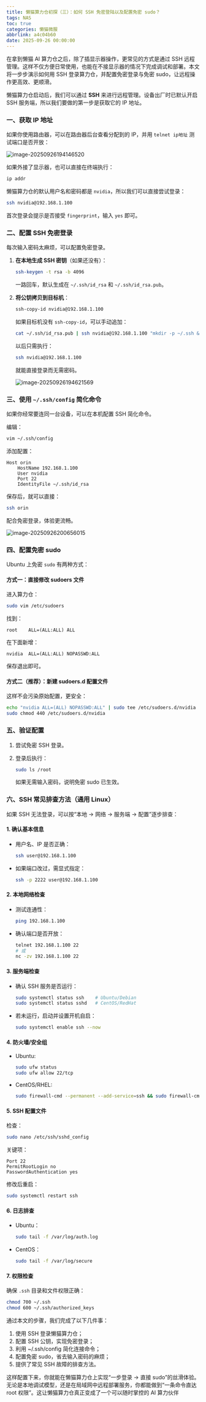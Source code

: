 ```yaml
---
title: 懒猫算力仓初探（三）：如何 SSH 免密登陆以及配置免密 sudo？
tags: NAS
toc: true
categories: 懒猫微服
abbrlink: a4c04b60
date: 2025-09-26 00:00:00
---
```


在拿到懒猫 AI 算力仓之后，除了插显示器操作，更常见的方式是通过 SSH 远程管理。这样不仅方便日常使用，也能在不接显示器的情况下完成调试和部署。本文将一步步演示如何用 SSH 登录算力仓，并配置免密登录与免密 sudo，让远程操作更高效、更顺滑。

懒猫算力仓启动后，我们可以通过 **SSH** 来进行远程管理。设备出厂时已默认开启 SSH 服务端，所以我们要做的第一步是获取它的 IP 地址。

### 一、获取 IP 地址

<!-- more -->

如果你使用路由器，可以在路由器后台查看分配到的 IP，并用 `telnet ip地址` 测试端口是否开放：

![image-20250926194146520](https://raw.githubusercontent.com/cloudsmithy/picgo-imh/master/image-20250926194146520.png)

如果外接了显示器，也可以直接在终端执行：

```bash
ip addr
```

懒猫算力仓的默认用户名和密码都是 `nvidia`，所以我们可以直接尝试登录：

```bash
ssh nvidia@192.168.1.100
```

首次登录会提示是否接受 `fingerprint`，输入 `yes` 即可。

### 二、配置 SSH 免密登录

每次输入密码太麻烦，可以配置免密登录。

1. **在本地生成 SSH 密钥**（如果还没有）：

   ```bash
   ssh-keygen -t rsa -b 4096
   ```

   一路回车，默认生成在 `~/.ssh/id_rsa` 和 `~/.ssh/id_rsa.pub`。

2. **将公钥拷贝到目标机**：

   ```bash
   ssh-copy-id nvidia@192.168.1.100
   ```

   如果目标机没有 `ssh-copy-id`，可以手动追加：

   ```bash
   cat ~/.ssh/id_rsa.pub | ssh nvidia@192.168.1.100 "mkdir -p ~/.ssh && cat >> ~/.ssh/authorized_keys"
   ```

   以后只需执行：

   ```bash
   ssh nvidia@192.168.1.100
   ```

   就能直接登录而无需密码。

   ![image-20250926194621569](https://raw.githubusercontent.com/cloudsmithy/picgo-imh/master/image-20250926194621569.png)

### 三、使用 `~/.ssh/config` 简化命令

如果你经常要连同一台设备，可以在本机配置 SSH 简化命令。

编辑：

```bash
vim ~/.ssh/config
```

添加配置：

```
Host orin
    HostName 192.168.1.100
    User nvidia
    Port 22
    IdentityFile ~/.ssh/id_rsa
```

保存后，就可以直接：

```bash
ssh orin
```

配合免密登录，体验更流畅。

![image-20250926200656015](https://raw.githubusercontent.com/cloudsmithy/picgo-imh/master/image-20250926200656015.png)

### 四、配置免密 sudo

Ubuntu 上免密 `sudo` 有两种方式：

#### 方式一：直接修改 sudoers 文件

进入算力仓：

```bash
sudo vim /etc/sudoers
```

找到：

```
root    ALL=(ALL:ALL) ALL
```

在下面新增：

```
nvidia  ALL=(ALL:ALL) NOPASSWD:ALL
```

保存退出即可。

#### 方式二（推荐）：新建 sudoers.d 配置文件

这样不会污染原始配置，更安全：

```bash
echo "nvidia ALL=(ALL) NOPASSWD:ALL" | sudo tee /etc/sudoers.d/nvidia
sudo chmod 440 /etc/sudoers.d/nvidia
```

### 五、验证配置

1. 尝试免密 SSH 登录。
2. 登录后执行：

   ```bash
   sudo ls /root
   ```

   如果无需输入密码，说明免密 sudo 已生效。

### 六、SSH 常见排查方法（通用 Linux）

如果 SSH 无法登录，可以按“本地 → 网络 → 服务端 → 配置”逐步排查：

#### 1. 确认基本信息

- 用户名、IP 是否正确：

  ```bash
  ssh user@192.168.1.100
  ```

- 如果端口改过，需显式指定：

  ```bash
  ssh -p 2222 user@192.168.1.100
  ```

#### 2. 本地网络检查

- 测试连通性：

  ```bash
  ping 192.168.1.100
  ```

- 确认端口是否开放：

  ```bash
  telnet 192.168.1.100 22
  # 或
  nc -zv 192.168.1.100 22
  ```

#### 3. 服务端检查

- 确认 SSH 服务是否运行：

  ```bash
  sudo systemctl status ssh    # Ubuntu/Debian
  sudo systemctl status sshd   # CentOS/RedHat
  ```

- 若未运行，启动并设置开机自启：

  ```bash
  sudo systemctl enable ssh --now
  ```

#### 4. 防火墙/安全组

- Ubuntu:

  ```bash
  sudo ufw status
  sudo ufw allow 22/tcp
  ```

- CentOS/RHEL:

  ```bash
  sudo firewall-cmd --permanent --add-service=ssh && sudo firewall-cmd --reload
  ```

#### 5. SSH 配置文件

检查：

```bash
sudo nano /etc/ssh/sshd_config
```

关键项：

```
Port 22
PermitRootLogin no
PasswordAuthentication yes
```

修改后重启：

```bash
sudo systemctl restart ssh
```

#### 6. 日志排查

- Ubuntu：

  ```bash
  sudo tail -f /var/log/auth.log
  ```

- CentOS：

  ```bash
  sudo tail -f /var/log/secure
  ```

#### 7. 权限检查

确保 `.ssh` 目录和文件权限正确：

```bash
chmod 700 ~/.ssh
chmod 600 ~/.ssh/authorized_keys
```

通过本文的步骤，我们完成了以下几件事：

1. 使用 SSH 登录懒猫算力仓；
2. 配置 SSH 公钥，实现免密登录；
3. 利用 ~/.ssh/config 简化连接命令；
4. 配置免密 sudo，省去输入密码的麻烦；
5. 提供了常见 SSH 故障的排查方法。

这样配置下来，你就能在懒猫算力仓上实现“一步登录 → 直接 sudo”的丝滑体验。无论是本地调试模型，还是在局域网中远程部署服务，你都能做到“一条命令直达 root 权限”。这让懒猫算力仓真正变成了一个可以随时掌控的 AI 算力伙伴
